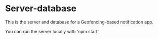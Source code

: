 # Server-database

This is the server and database for a Geofencing-based notification app.

You can run the server locally with 'npm start'
